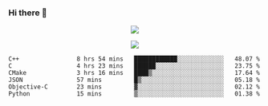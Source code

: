 ### Hi there 👋

<!--
**SuuTTT/SuuTTT** is a ✨ _special_ ✨ repository because its `README.md` (this file) appears on your GitHub profile.

Here are some ideas to get you started:

- 🔭 I’m currently working on ...
- 🌱 I’m currently learning ...
- 👯 I’m looking to collaborate on ...
- 🤔 I’m looking for help with ...
- 💬 Ask me about ...
- 📫 How to reach me: ...
- 😄 Pronouns: ...
- ⚡ Fun fact: ...
-->

<div align='center'>
    <p align='center'>
        <img src='https://github-readme-stats.vercel.app/api?line_height=27&username=SuuTTT&show_icons=true&theme=solarized-light'/>
    </p>
</div>    
<div align='center'>  
    <p align='center'>
        <img src='https://github-readme-stats.vercel.app/api/wakatime?username=SuuTTT&theme=solarized-light'/>
    </p>
    
</div>  

<!--START_SECTION:waka-->

```text
C++                8 hrs 54 mins   ████████████░░░░░░░░░░░░░   48.07 %
C                  4 hrs 23 mins   ██████░░░░░░░░░░░░░░░░░░░   23.75 %
CMake              3 hrs 16 mins   ████▒░░░░░░░░░░░░░░░░░░░░   17.64 %
JSON               57 mins         █▒░░░░░░░░░░░░░░░░░░░░░░░   05.18 %
Objective-C        23 mins         ▓░░░░░░░░░░░░░░░░░░░░░░░░   02.12 %
Python             15 mins         ▒░░░░░░░░░░░░░░░░░░░░░░░░   01.38 %
```

<!--END_SECTION:waka-->
